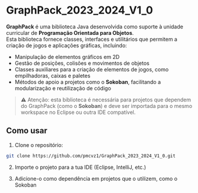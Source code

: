 # GraphPack_2023_2024_V1_0

**GraphPack** é uma biblioteca Java desenvolvida como suporte à unidade curricular de **Programação Orientada para Objetos**.  
Esta biblioteca fornece classes, interfaces e utilitários que permitem a criação de jogos e aplicações gráficas, incluindo:

- Manipulação de elementos gráficos em 2D
- Gestão de posições, colisões e movimentos de objetos
- Classes auxiliares para a criação de elementos de jogos, como empilhadoras, caixas e paletes
- Métodos de apoio a projetos como o **Sokoban**, facilitando a modularização e reutilização de código

> ⚠️ Atenção: esta biblioteca é necessária para projetos que dependem do GraphPack (como o **Sokoban**) e deve ser importada para o mesmo workspace no Eclipse ou outra IDE compatível.

## Como usar

1. Clone o repositório:
```bash
git clone https://github.com/pmcvz1/GraphPack_2023_2024_V1_0.git
```

2. Importe o projeto para a tua IDE (Eclipse, IntelliJ, etc.)

3. Adicione-o como dependência em projetos que o utilizem, como o Sokoban

